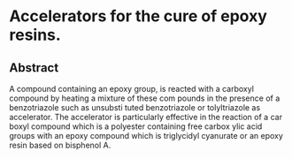# Accelerators for the cure of epoxy resins.

## Abstract
A compound containing an epoxy group, is reacted with a carboxyl compound by heating a mixture of these com pounds in the presence of a benzotriazole such as unsubsti tuted benzotriazole or tolyltriazole as accelerator. The accelerator is particularly effective in the reaction of a car boxyl compound which is a polyester containing free carbox ylic acid groups with an epoxy compound which is triglycidyl cyanurate or an epoxy resin based on bisphenol A.